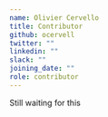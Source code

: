 ```yaml
---
name: Olivier Cervello
title: Contributor
github: ocervell
twitter: ""
linkedin: ""
slack: ""
joining_date: ""
role: contributor
---
```


Still waiting for this

